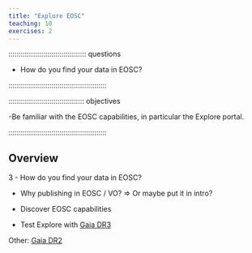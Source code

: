 ```yaml
---
title: "Explore EOSC"
teaching: 10
exercises: 2
---
```


:::::::::::::::::::::::::::::::::::::: questions 

- How do you find your data in EOSC?

::::::::::::::::::::::::::::::::::::::::::::::::

::::::::::::::::::::::::::::::::::::: objectives

-Be familiar with the EOSC capabilities, in particular the Explore portal.
 
::::::::::::::::::::::::::::::::::::::::::::::::


## Overview

3 - How do you find your data in EOSC?

- Why publishing in EOSC / VO? ⇒ Or maybe put it in intro?

- Discover EOSC capabilities 

- Test Explore with [Gaia DR3](https://explore.eosc-portal.eu/search/find?f0=q&fv0=https:%2F%2Fdoi.org%2F10.5270%2Fesa-ycsawu7&type=datasets&active=result&page=1)

Other: [Gaia DR2](https://explore.eosc-portal.eu/search/find?qf=true&fv0=https:%2F%2Fdoi.org%2F10.5270%2Fesa-qa4lep3&f0=q&active=result&page=1)
